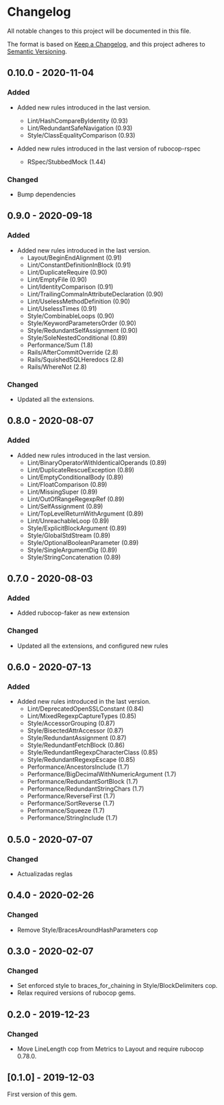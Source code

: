 # Changelog

All notable changes to this project will be documented in this file.

The format is based on [Keep a Changelog](https://keepachangelog.com/en/1.0.0/),
and this project adheres to [Semantic Versioning](https://semver.org/spec/v2.0.0.html).

## 0.10.0 - 2020-11-04
### Added
- Added new rules introduced in the last version.
    - Lint/HashCompareByIdentity (0.93)
    - Lint/RedundantSafeNavigation (0.93)
    - Style/ClassEqualityComparison (0.93)

- Added new rules introduced in the last version of rubocop-rspec
    - RSpec/StubbedMock (1.44)

### Changed
- Bump dependencies

## 0.9.0 - 2020-09-18
### Added
- Added new rules introduced in the last version.
    - Layout/BeginEndAlignment (0.91)
    - Lint/ConstantDefinitionInBlock (0.91)
    - Lint/DuplicateRequire (0.90)
    - Lint/EmptyFile (0.90)
    - Lint/IdentityComparison (0.91)
    - Lint/TrailingCommaInAttributeDeclaration (0.90)
    - Lint/UselessMethodDefinition (0.90)
    - Lint/UselessTimes (0.91)
    - Style/CombinableLoops (0.90)
    - Style/KeywordParametersOrder (0.90)
    - Style/RedundantSelfAssignment (0.90)
    - Style/SoleNestedConditional (0.89)
    - Performance/Sum (1.8)
    - Rails/AfterCommitOverride (2.8)
    - Rails/SquishedSQLHeredocs (2.8)
    - Rails/WhereNot (2.8)

### Changed
- Updated all the extensions.

## 0.8.0 - 2020-08-07

### Added
- Added new rules introduced in the last version.
    - Lint/BinaryOperatorWithIdenticalOperands (0.89)
    - Lint/DuplicateRescueException (0.89)
    - Lint/EmptyConditionalBody (0.89)
    - Lint/FloatComparison (0.89)
    - Lint/MissingSuper (0.89)
    - Lint/OutOfRangeRegexpRef (0.89)
    - Lint/SelfAssignment (0.89)
    - Lint/TopLevelReturnWithArgument (0.89)
    - Lint/UnreachableLoop (0.89)
    - Style/ExplicitBlockArgument (0.89)
    - Style/GlobalStdStream (0.89)
    - Style/OptionalBooleanParameter (0.89)
    - Style/SingleArgumentDig (0.89)
    - Style/StringConcatenation (0.89)

## 0.7.0 - 2020-08-03

### Added
- Added rubocop-faker as new extension

### Changed
- Updated all the extensions, and configured new rules

## 0.6.0 - 2020-07-13

### Added
- Added new rules introduced in the last version.
    - Lint/DeprecatedOpenSSLConstant (0.84)
    - Lint/MixedRegexpCaptureTypes (0.85)
    - Style/AccessorGrouping (0.87)
    - Style/BisectedAttrAccessor (0.87)
    - Style/RedundantAssignment (0.87)
    - Style/RedundantFetchBlock (0.86)
    - Style/RedundantRegexpCharacterClass (0.85)
    - Style/RedundantRegexpEscape (0.85)
    - Performance/AncestorsInclude (1.7)
    - Performance/BigDecimalWithNumericArgument (1.7)
    - Performance/RedundantSortBlock (1.7)
    - Performance/RedundantStringChars (1.7)
    - Performance/ReverseFirst (1.7)
    - Performance/SortReverse (1.7)
    - Performance/Squeeze (1.7)
    - Performance/StringInclude (1.7)

## 0.5.0 - 2020-07-07

### Changed
- Actualizadas reglas

## 0.4.0 - 2020-02-26

### Changed
- Remove Style/BracesAroundHashParameters cop

## 0.3.0 - 2020-02-07

### Changed
- Set enforced style to braces_for_chaining in Style/BlockDelimiters cop.
- Relax required versions of rubocop gems.

## 0.2.0 - 2019-12-23

### Changed
- Move LineLength cop from Metrics to Layout and require rubocop 0.78.0.

## [0.1.0] - 2019-12-03

First version of this gem.
